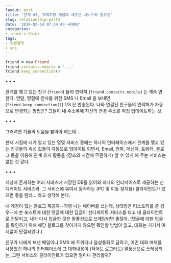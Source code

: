 ```yaml
---
layout: post
title: '관계 #3, 객체지향 개념과 새로운 서비스의 필요성'
slug: relationship-part3
date: '2010-02-14 07:34:43 +0900'
categories:
- learn-n-think
tags:
- 인생철학
- sns
---
```


```ruby
friend = new Friend
friend.contacts.mobile = '...'
friend.keep_connection()
```

<div class="spacer">• • •</div>

관계를 맺고 있는 친구 (`friend`) 들의 연락처 (`friend.contacts.mobile`) 는 계속 변한다. 연말, 명절에 인사를 위한 SMS 나 Email 을 보내면 (`friend.keep_connection()`) 1/3 은 반송된다. 나와 연결된 친구들의 연락처가 자동으로 변경되는 방법은? 그들이 내 주소록에 자신의 변경 주소를 직접 업데이트하는 것.

<div class="spacer">• • •</div>

그러려면 기술의 도움을 받아야 하는데...

현재 시점에 내가 알고 있는 몇몇 서비스 중에는 하나의 인터페이스에서 관계를 맺고 있는 친구들의 속성 값들이 자동으로 업데이트 되면서, Email, 전화, 메신저, 트위터, 블로그 등을 이용해 관계 유지 활동을 (장소와 시간에 무관하게) 할 수 있게 해 주는 서비스는 없는 것 같다.

<div class="spacer">• • •</div>

세상에 존재하는 여러 서비스에 저장된 DB를 읽어와 하나의 인터페이스로 제공하는 신디케이트 서비스와, 그 서비스에 묶여서 동작하는 (PC 및 이동 장치용) 클라이언트가 있으면 좋을 텐데... 라고 생각해 본다.

내 계정이 없는 블로그 제공자--가령 나는 네이버를 쓰는데, 상대방은 티스토리를 쓸 경우--에 쓴 포스트에 대한 댓글에 대한 답글이 신디케이트 서비스를 타고 내 클라이언트로 전달되고, 내가 다시 답글한 것은 말풍선으로 쓰레딩되면 좋잖아. (댓글에 대한 답글을 확인하기 위해 해당 블로그를 찾아가지 않으면 확인할 방법이 없고, 대화는 거기서 여지없이 단절되었다.)

친구가 나에게 보낸 메일이나 SMS 에 트위터나 음성통화로 답하고, 어떤 대화 매체를 사용했건 하나의 인터페이스에 그 대화내용이 (적어도 로그라도) 말풍선으로 쓰레딩되는, 그런 서비스와 클라이언트가 있으면 얼마나 편리할까?
